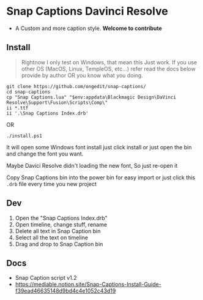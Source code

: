 # Snap Captions Davinci Resolve

- A Custom and more caption style. **Welcome to contribute**

## Install

> Rightnow I only test on Windows, that mean this Just work. If you use other OS (MacOS, Linux, 
TempleOS, etc...) refer read the docs below provide by author OR you know what you doing.

```pwsh
git clone https://github.com/ongedit/snap-captions/
cd snap-captions
cp "Snap Captions.lua" "$env:appdata\Blackmagic Design\DaVinci Resolve\Support\Fusion\Scripts\Comp\"
ii *.ttf
ii '.\Snap Captions Index.drb'
```

OR

```pwsh
./install.ps1
```

It will open some Windows font install just click install or just open the bin and change the font you want.

Maybe Davici Resolve didn't loading the new font, So just re-open it

Copy Snap Captions bin into the power bin for easy import or just click this `.drb` file every time you new project

## Dev 

1. Open the "Snap Captions Index.drb"
2. Open timeline, change stuff, rename
3. Delete all text in Snap Caption bin
4. Select all the text on timeline
5. Drag and drop to Snap Caption bin

## Docs

- Snap Caption script v1.2
- https://mediable.notion.site/Snap-Captions-Install-Guide-f39ead46635148d9bd4c4e1052c43d19 

